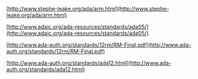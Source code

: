 [http://www.stephe-leake.org/ada/arm.html](http://www.stephe-leake.org/ada/arm.html)

[http://www.adaic.org/ada-resources/standards/ada05/](http://www.adaic.org/ada-resources/standards/ada05/)

[http://www.ada-auth.org/standards/12rm/RM-Final.pdf](http://www.ada-auth.org/standards/12rm/RM-Final.pdf)

[http://www.ada-auth.org/standards/ada12.html](http://www.ada-auth.org/standards/ada12.html)
